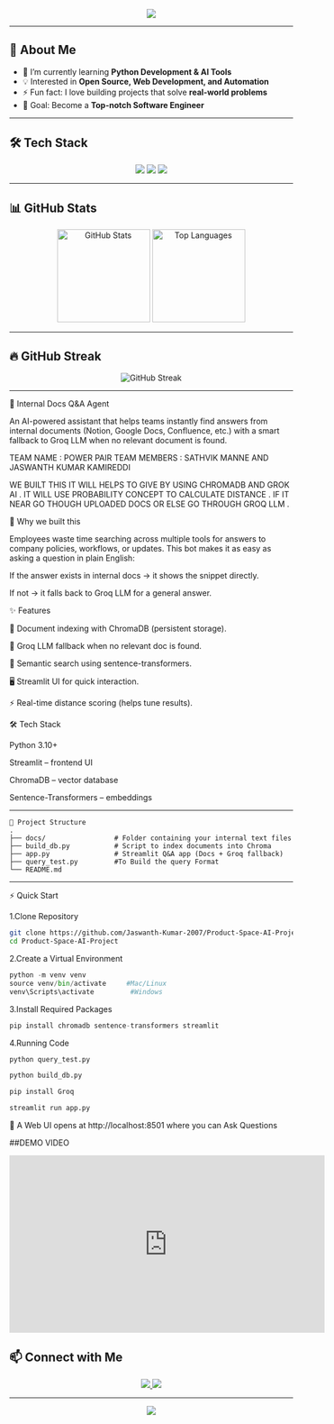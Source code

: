 <!-- Header Banner -->
<p align="center">
  <img src="https://capsule-render.vercel.app/api?type=waving&color=0:00c6ff,100:0072ff&height=200&section=header&text=Jaswanth%20Kumar&fontSize=40&fontColor=ffffff&animation=twinkling&fontAlignY=35"/>
</p>



---

## 🚀 About Me  
- 🌱 I’m currently learning **Python Development & AI Tools**  
- 💡 Interested in **Open Source, Web Development, and Automation**  
- ⚡ Fun fact: I love building projects that solve **real-world problems**  
- 🎯 Goal: Become a **Top-notch Software Engineer**  

---

## 🛠️ Tech Stack  
<p align="center">
  <img src="https://img.shields.io/badge/Python-3776AB?style=for-the-badge&logo=python&logoColor=white"/>
  <img src="https://img.shields.io/badge/HTML5-E34F26?style=for-the-badge&logo=html5&logoColor=white"/>
  <img src="https://img.shields.io/badge/CSS3-1572B6?style=for-the-badge&logo=css3&logoColor=white"/>
</p>

---

## 📊 GitHub Stats  
<p align="center">
  <img src="https://github-readme-stats.vercel.app/api?username=Jaswanth-Kumar-2007&show_icons=true&theme=radical" alt="GitHub Stats" height="165"/>
  <img src="https://github-readme-stats.vercel.app/api/top-langs/?username=Jaswanth-Kumar-2007&layout=compact&theme=tokyonight" alt="Top Languages" height="165"/>
</p>

---

## 🔥 GitHub Streak  
<p align="center">
  <img src="https://github-readme-streak-stats.herokuapp.com/?user=Jaswanth-Kumar-2007&theme=highcontrast" alt="GitHub Streak"/>
</p>

---



📑 Internal Docs Q&A Agent 

An AI-powered assistant that helps teams instantly find answers from internal documents (Notion, Google Docs, Confluence, etc.) with a smart fallback to Groq LLM when no relevant document is found.

TEAM NAME : POWER PAIR 
TEAM MEMBERS : SATHVIK MANNE AND JASWANTH KUMAR KAMIREDDI

WE BUILT THIS IT WILL HELPS TO GIVE BY USING CHROMADB AND GROK AI . IT WILL USE PROBABILITY CONCEPT TO CALCULATE DISTANCE . IF IT NEAR GO THOUGH UPLOADED DOCS OR ELSE GO THROUGH GROQ LLM .

🚀 Why we built this

Employees waste time searching across multiple tools for answers to company policies, workflows, or updates.
This bot makes it as easy as asking a question in plain English:

If the answer exists in internal docs → it shows the snippet directly.

If not → it falls back to Groq LLM for a general answer.

✨ Features

📂 Document indexing with ChromaDB (persistent storage).

🤖 Groq LLM fallback when no relevant doc is found.

🔎 Semantic search using sentence-transformers.

🖥️ Streamlit UI for quick interaction.

⚡ Real-time distance scoring (helps tune results).

🛠️ Tech Stack

Python 3.10+

Streamlit
 – frontend UI

ChromaDB
 – vector database

Sentence-Transformers
 – embeddings

-------------------------------------------------------------------------------------------------------------------------------------------------------------------

```
📂 Project Structure 
.
├── docs/                 # Folder containing your internal text files
├── build_db.py           # Script to index documents into Chroma
├── app.py                # Streamlit Q&A app (Docs + Groq fallback)
├── query_test.py         #To Build the query Format
└── README.md
```


---------------------------------------------------------------------------------------------------------------------------------------------------------------------

⚡ Quick Start

1.Clone Repository
```bash
git clone https://github.com/Jaswanth-Kumar-2007/Product-Space-AI-Project.git
cd Product-Space-AI-Project
```

2.Create a Virtual Environment
```python
python -m venv venv
source venv/bin/activate     #Mac/Linux
venv\Scripts\activate         #Windows
```

3.Install Required Packages
```python
pip install chromadb sentence-transformers streamlit
```

4.Running Code
```python
python query_test.py
```

```python
python build_db.py
```
```python
pip install Groq
```

```python
streamlit run app.py
```

🫱 A Web UI opens at http://localhost:8501 where you can Ask Questions

##DEMO VIDEO 
<iframe width="560" height="315" 
src="https://youtu.be/RHuIljdvqCw" 
title="YouTube video player" 
frameborder="0" 
allow="accelerometer; autoplay; clipboard-write; encrypted-media; gyroscope; picture-in-picture" 
allowfullscreen>
</iframe>




## 📫 Connect with Me  
<p align="center">
  <a href="https://linkedin.com/in/jaswanth-kumar-kamireddi-86ba09373" target="_blank">
    <img src="https://img.shields.io/badge/LinkedIn-%230077B5.svg?&style=for-the-badge&logo=linkedin&logoColor=white" />
  </a>
  <a href="https://github.com/JaswanthKumar">
    <img src="https://img.shields.io/badge/GitHub-100000?style=for-the-badge&logo=github&logoColor=white" />
  </a>
</p>

---

<!-- Footer -->
<p align="center">
  <img src="https://capsule-render.vercel.app/api?type=waving&color=0:0072ff,100:00c6ff&height=120&section=footer"/>
</p>
